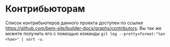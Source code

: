 # Контрибьюторам

Список контрибьютеров данного проекта доступен по ссылке https://github.com/bem-site/builder-docs/graphs/contributors.
Вы так же можете получить его с помощью команды `git log --pretty=format:"%an <%ae>" | sort -u`.
